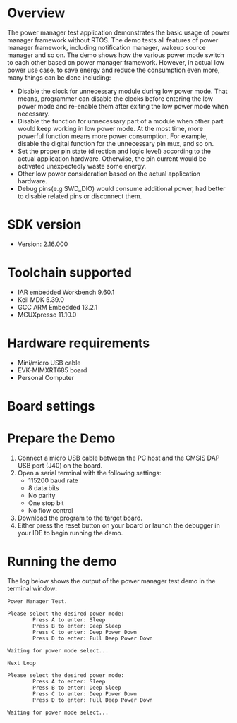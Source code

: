 Overview
========
The power manager test application demonstrates the basic usage of power manager framework without RTOS.
The demo tests all features of power manager framework, including notification manager, wakeup source manager and so on.
The demo shows how the various power mode switch to each other based on power manager framework. However, in actual low power use case, to save energy and reduce the consumption even more, many things can be done including:
 - Disable the clock for unnecessary module during low power mode. That means, programmer can disable the clocks before entering the low power mode and re-enable them after exiting the low power mode when necessary.
 - Disable the function for unnecessary part of a module when other part would keep working in low power mode. At the most time, more powerful function means more power consumption. For example, disable the digital function for the unnecessary pin mux, and so on.
 - Set the proper pin state (direction and logic level) according to the actual application hardware. Otherwise, the pin current would be activated unexpectedly waste some energy.
 - Other low power consideration based on the actual application hardware.
 - Debug pins(e.g SWD_DIO) would consume additional power, had better to disable related pins or disconnect them.

SDK version
===========
- Version: 2.16.000

Toolchain supported
===================
- IAR embedded Workbench  9.60.1
- Keil MDK  5.39.0
- GCC ARM Embedded  13.2.1
- MCUXpresso  11.10.0

Hardware requirements
=====================
- Mini/micro USB cable
- EVK-MIMXRT685 board
- Personal Computer

Board settings
==============

Prepare the Demo
================
1.  Connect a micro USB cable between the PC host and the CMSIS DAP USB port (J40) on the board.
2.  Open a serial terminal with the following settings:
    - 115200 baud rate
    - 8 data bits
    - No parity
    - One stop bit
    - No flow control
3.  Download the program to the target board.
4.  Either press the reset button on your board or launch the debugger in your IDE to begin running the demo.

Running the demo
================
The log below shows the output of the power manager test demo in the terminal window:
~~~~~~~~~~~~~~~~~~~~~~~~~~~~~~~~~~~
Power Manager Test.

Please select the desired power mode:
        Press A to enter: Sleep
        Press B to enter: Deep Sleep
        Press C to enter: Deep Power Down
        Press D to enter: Full Deep Power Down

Waiting for power mode select...

Next Loop

Please select the desired power mode:
        Press A to enter: Sleep
        Press B to enter: Deep Sleep
        Press C to enter: Deep Power Down
        Press D to enter: Full Deep Power Down

Waiting for power mode select...

~~~~~~~~~~~~~~~~~~~~~~~~~~~~~~~~~~~
